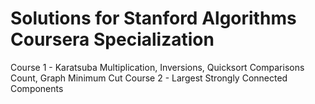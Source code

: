 # Solutions for Stanford Algorithms Coursera Specialization

Course 1 - Karatsuba Multiplication, Inversions, Quicksort Comparisons Count, Graph Minimum Cut 
Course 2 - Largest Strongly Connected Components 

